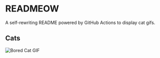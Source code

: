 # READMEOW

A self-rewriting README powered by GitHub Actions to display cat gifs.

## Cats

![Bored Cat GIF](https://media4.giphy.com/media/v1.Y2lkPTlhY2QwMmRhbmNzcG5qajUyaGkwNHgxdDA4eGplajBrNWN3YmhudGdhZW8zdG9kMCZlcD12MV9naWZzX3NlYXJjaCZjdD1n/mlvseq9yvZhba/200.gif)

